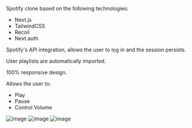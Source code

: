 Spotify clone based on the following technologies:
- Next.js
- TailwindCSS
- Recoil
- Next.auth

Spotify's API integration, allows the user to log in and the session persists.

User playlists are automatically imported.

100% responsive design.

Allows the user to:
- Play
- Pause
- Control Volume

![image](https://user-images.githubusercontent.com/46039237/144728923-718f27eb-a9b5-4e96-acfb-be636a38ad07.png)
![image](https://user-images.githubusercontent.com/46039237/144728926-033acc27-12ff-4bd1-8dc8-7f68db6a68c0.png)
![image](https://user-images.githubusercontent.com/46039237/144728933-164b4db5-03a1-40a5-877d-5943abd07965.png)
